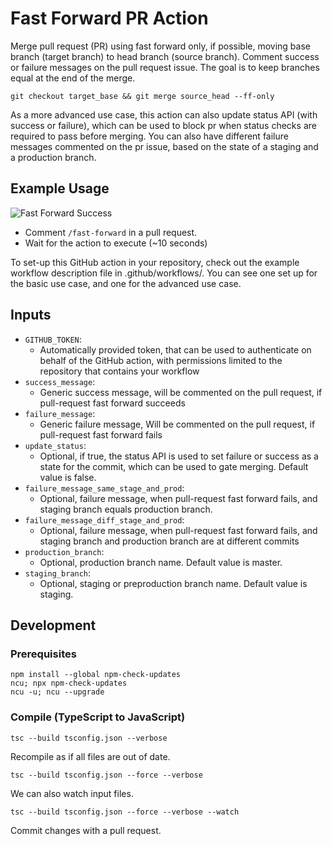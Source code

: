 
# Fast Forward PR Action

Merge pull request (PR) using fast forward only, if possible, moving base branch (target branch) to head branch (source branch). Comment success or failure messages on the pull request issue. The goal is to keep branches equal at the end of the merge.

```git checkout target_base && git merge source_head --ff-only```

As a more advanced use case, this action can also update status API (with success or failure), which can be used to block pr when status checks are required to pass before merging. You can also have different failure messages commented on the pr issue, based on the state of a staging and a production branch.

## Example Usage

![Fast Forward Success](media/ff-success-video.gif)

- Comment ```/fast-forward``` in a pull request.
- Wait for the action to execute (~10 seconds)

To set-up this GitHub action in your repository, check out the example workflow description file in .github/workflows/. You can see one set up for the basic use case, and one for the advanced use case.

## Inputs

- `GITHUB_TOKEN`:
  - Automatically provided token, that can be used to authenticate on behalf of the GitHub action, with permissions limited to the repository that contains your workflow
- `success_message`:
  - Generic success message, will be commented on the pull request, if pull-request fast forward succeeds
- `failure_message`:
  - Generic failure message, Will be commented on the pull request, if pull-request fast forward fails
- `update_status`:
  - Optional, if true, the status API is used to set failure or success as a state for the commit, which can be used to gate merging. Default value is false.
- `failure_message_same_stage_and_prod`:
  - Optional, failure message, when pull-request fast forward fails, and staging branch equals production branch.
- `failure_message_diff_stage_and_prod`:
  - Optional, failure message, when pull-request fast forward fails, and staging branch and production branch are at different commits
- `production_branch`:
  - Optional, production branch name. Default value is master.
- `staging_branch`:
  - Optional, staging or preproduction branch name. Default value is staging.

## Development

### Prerequisites

```shell
npm install --global npm-check-updates
ncu; npx npm-check-updates
ncu -u; ncu --upgrade
```

### Compile (TypeScript to JavaScript)

```shell
tsc --build tsconfig.json --verbose
```

Recompile as if all files are out of date.

```shell
tsc --build tsconfig.json --force --verbose
```

We can also watch input files.

```shell
tsc --build tsconfig.json --force --verbose --watch
```

Commit changes with a pull request.
